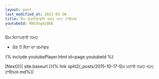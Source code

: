 ```yaml
---
layout: post
last_modified_at: 2021-03-30
title: ਓਮ ਚੰਦਨਾਂਗਾਡੀਨੇ ਨਮਹ ੧੦੮ ਟਾਇਮਸ
youtubeId: MXb3ng4zObE
---
```

 
 
 ਓਮ ਸੇਨਾਪਠਾਏ ਨਮਹ  
 
 -  ਕੌਣ ਹੈ ਸੈਨਾ ਦਾ ਕਮਾਂਡਰ 
 
  
 
  
 
 
 
 
 
 


{% include youtubePlayer.html id=page.youtubeId %}
 
[Next]({{ site.baseurl }}{% link  split2/_posts/2015-10-17-ਓਮ ਮਨਾਵੇ ਨਮਹ ੧੦੮ ਟਾਇਮਸ.md%})
 

